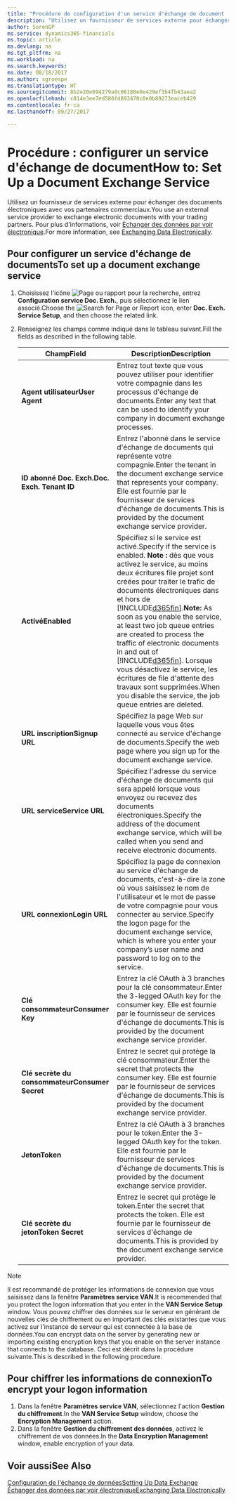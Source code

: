 ```yaml
---
title: "Procédure de configuration d'un service d'échange de document | Microsoft Docs"
description: "Utilisez un fournisseur de services externe pour échanger des documents électroniques avec vos partenaires commerciaux."
author: SorenGP
ms.service: dynamics365-financials
ms.topic: article
ms.devlang: na
ms.tgt_pltfrm: na
ms.workload: na
ms.search.keywords: 
ms.date: 08/18/2017
ms.author: sgroespe
ms.translationtype: HT
ms.sourcegitcommit: 8b2e20e694279a8c06188e0e429ef3b4fb43aea2
ms.openlocfilehash: c014e3ee7ed580fd893470c0e0b89273eaceb429
ms.contentlocale: fr-ca
ms.lasthandoff: 09/27/2017

---
```

# <a name="how-to-set-up-a-document-exchange-service"></a><span data-ttu-id="61bf1-103">Procédure : configurer un service d'échange de document</span><span class="sxs-lookup"><span data-stu-id="61bf1-103">How to: Set Up a Document Exchange Service</span></span>
<span data-ttu-id="61bf1-104">Utilisez un fournisseur de services externe pour échanger des documents électroniques avec vos partenaires commerciaux.</span><span class="sxs-lookup"><span data-stu-id="61bf1-104">You use an external service provider to exchange electronic documents with your trading partners.</span></span> <span data-ttu-id="61bf1-105">Pour plus d'informations, voir [Échanger des données par voir électronique](across-data-exchange.md).</span><span class="sxs-lookup"><span data-stu-id="61bf1-105">For more information, see [Exchanging Data Electronically](across-data-exchange.md).</span></span>  

## <a name="to-set-up-a-document-exchange-service"></a><span data-ttu-id="61bf1-106">Pour configurer un service d'échange de documents</span><span class="sxs-lookup"><span data-stu-id="61bf1-106">To set up a document exchange service</span></span>  
1. <span data-ttu-id="61bf1-107">Choisissez l'icône ![Page ou rapport pour la recherche](media/ui-search/search_small.png "icône Page ou rapport pour la recherche"), entrez **Configuration service Doc. Exch.**, puis sélectionnez le lien associé.</span><span class="sxs-lookup"><span data-stu-id="61bf1-107">Choose the ![Search for Page or Report](media/ui-search/search_small.png "Search for Page or Report icon") icon, enter **Doc. Exch. Service Setup**, and then choose the related link.</span></span>  
2. <span data-ttu-id="61bf1-108">Renseignez les champs comme indiqué dans le tableau suivant.</span><span class="sxs-lookup"><span data-stu-id="61bf1-108">Fill the fields as described in the following table.</span></span>  

    |<span data-ttu-id="61bf1-109">Champ</span><span class="sxs-lookup"><span data-stu-id="61bf1-109">Field</span></span>|<span data-ttu-id="61bf1-110">Description</span><span class="sxs-lookup"><span data-stu-id="61bf1-110">Description</span></span>|  
    |---------------------------------|---------------------------------------|  
    |<span data-ttu-id="61bf1-111">**Agent utilisateur**</span><span class="sxs-lookup"><span data-stu-id="61bf1-111">**User Agent**</span></span>|<span data-ttu-id="61bf1-112">Entrez tout texte que vous pouvez utiliser pour identifier votre compagnie dans les processus d'échange de documents.</span><span class="sxs-lookup"><span data-stu-id="61bf1-112">Enter any text that can be used to identify your company in document exchange processes.</span></span>|  
    |<span data-ttu-id="61bf1-113">**ID abonné Doc. Exch.**</span><span class="sxs-lookup"><span data-stu-id="61bf1-113">**Doc. Exch. Tenant ID**</span></span>|<span data-ttu-id="61bf1-114">Entrez l'abonné dans le service d'échange de documents qui représente votre compagnie.</span><span class="sxs-lookup"><span data-stu-id="61bf1-114">Enter the tenant in the document exchange service that represents your company.</span></span> <span data-ttu-id="61bf1-115">Elle est fournie par le fournisseur de services d'échange de documents.</span><span class="sxs-lookup"><span data-stu-id="61bf1-115">This is provided by the document exchange service provider.</span></span>|  
    |<span data-ttu-id="61bf1-116">**Activé**</span><span class="sxs-lookup"><span data-stu-id="61bf1-116">**Enabled**</span></span>|<span data-ttu-id="61bf1-117">Spécifiez si le service est activé.</span><span class="sxs-lookup"><span data-stu-id="61bf1-117">Specify if the service is enabled.</span></span> <span data-ttu-id="61bf1-118">**Note :** dès que vous activez le service, au moins deux écritures file projet sont créées pour traiter le trafic de documents électroniques dans et hors de [!INCLUDE[d365fin](includes/d365fin_md.md)].</span><span class="sxs-lookup"><span data-stu-id="61bf1-118">**Note:**  As soon as you enable the service, at least two job queue entries are created to process the traffic of electronic documents in and out of [!INCLUDE[d365fin](includes/d365fin_md.md)].</span></span> <span data-ttu-id="61bf1-119">Lorsque vous désactivez le service, les écritures de file d'attente des travaux sont supprimées.</span><span class="sxs-lookup"><span data-stu-id="61bf1-119">When you disable the service, the job queue entries are deleted.</span></span>|  
    |<span data-ttu-id="61bf1-120">**URL inscription**</span><span class="sxs-lookup"><span data-stu-id="61bf1-120">**Signup URL**</span></span>|<span data-ttu-id="61bf1-121">Spécifiez la page Web sur laquelle vous vous êtes connecté au service d'échange de documents.</span><span class="sxs-lookup"><span data-stu-id="61bf1-121">Specify the web page where you sign up for the document exchange service.</span></span>|  
    |<span data-ttu-id="61bf1-122">**URL service**</span><span class="sxs-lookup"><span data-stu-id="61bf1-122">**Service URL**</span></span>|<span data-ttu-id="61bf1-123">Spécifiez l'adresse du service d'échange de documents qui sera appelé lorsque vous envoyez ou recevez des documents électroniques.</span><span class="sxs-lookup"><span data-stu-id="61bf1-123">Specify the address of the document exchange service, which will be called when you send and receive electronic documents.</span></span>|  
    |<span data-ttu-id="61bf1-124">**URL connexion**</span><span class="sxs-lookup"><span data-stu-id="61bf1-124">**Login URL**</span></span>|<span data-ttu-id="61bf1-125">Spécifiez la page de connexion au service d'échange de documents, c'est-à-dire la zone où vous saisissez le nom de l'utilisateur et le mot de passe de votre compagnie pour vous connecter au service.</span><span class="sxs-lookup"><span data-stu-id="61bf1-125">Specify the logon page for the document exchange service, which is where you enter your company’s user name and password to log on to the service.</span></span>|  
    |<span data-ttu-id="61bf1-126">**Clé consommateur**</span><span class="sxs-lookup"><span data-stu-id="61bf1-126">**Consumer Key**</span></span>|<span data-ttu-id="61bf1-127">Entrez la clé OAuth à 3 branches pour la clé consommateur.</span><span class="sxs-lookup"><span data-stu-id="61bf1-127">Enter the 3-legged OAuth key for the consumer key.</span></span> <span data-ttu-id="61bf1-128">Elle est fournie par le fournisseur de services d'échange de documents.</span><span class="sxs-lookup"><span data-stu-id="61bf1-128">This is provided by the document exchange service provider.</span></span>|  
    |<span data-ttu-id="61bf1-129">**Clé secrète du consommateur**</span><span class="sxs-lookup"><span data-stu-id="61bf1-129">**Consumer Secret**</span></span>|<span data-ttu-id="61bf1-130">Entrez le secret qui protège la clé consommateur.</span><span class="sxs-lookup"><span data-stu-id="61bf1-130">Enter the secret that protects the consumer key.</span></span> <span data-ttu-id="61bf1-131">Elle est fournie par le fournisseur de services d'échange de documents.</span><span class="sxs-lookup"><span data-stu-id="61bf1-131">This is provided by the document exchange service provider.</span></span>|  
    |<span data-ttu-id="61bf1-132">**Jeton**</span><span class="sxs-lookup"><span data-stu-id="61bf1-132">**Token**</span></span>|<span data-ttu-id="61bf1-133">Entrez la clé OAuth à 3 branches pour le token.</span><span class="sxs-lookup"><span data-stu-id="61bf1-133">Enter the 3-legged OAuth key for the token.</span></span> <span data-ttu-id="61bf1-134">Elle est fournie par le fournisseur de services d'échange de documents.</span><span class="sxs-lookup"><span data-stu-id="61bf1-134">This is provided by the document exchange service provider.</span></span>|  
    |<span data-ttu-id="61bf1-135">**Clé secrète du jeton**</span><span class="sxs-lookup"><span data-stu-id="61bf1-135">**Token Secret**</span></span>|<span data-ttu-id="61bf1-136">Entrez le secret qui protège le token.</span><span class="sxs-lookup"><span data-stu-id="61bf1-136">Enter the secret that protects the token.</span></span> <span data-ttu-id="61bf1-137">Elle est fournie par le fournisseur de services d'échange de documents.</span><span class="sxs-lookup"><span data-stu-id="61bf1-137">This is provided by the document exchange service provider.</span></span>|  

> [!NOTE]  
>  <span data-ttu-id="61bf1-138">Il est recommandé de protéger les informations de connexion que vous saisissez dans la fenêtre **Paramètres service VAN**.</span><span class="sxs-lookup"><span data-stu-id="61bf1-138">It is recommended that you protect the logon information that you enter in the **VAN Service Setup** window.</span></span> <span data-ttu-id="61bf1-139">Vous pouvez chiffrer des données sur le serveur en générant de nouvelles clés de chiffrement ou en important des clés existantes que vous activez sur l'instance de serveur qui est connectée à la base de données.</span><span class="sxs-lookup"><span data-stu-id="61bf1-139">You can encrypt data on the server by generating new or importing existing encryption keys that you enable on the server instance that connects to the database.</span></span> <span data-ttu-id="61bf1-140">Ceci est décrit dans la procédure suivante.</span><span class="sxs-lookup"><span data-stu-id="61bf1-140">This is described in the following procedure.</span></span>  

## <a name="to-encrypt-your-logon-information"></a><span data-ttu-id="61bf1-141">Pour chiffrer les informations de connexion</span><span class="sxs-lookup"><span data-stu-id="61bf1-141">To encrypt your logon information</span></span>  
1. <span data-ttu-id="61bf1-142">Dans la fenêtre **Paramètres service VAN**, sélectionnez l'action **Gestion du chiffrement**.</span><span class="sxs-lookup"><span data-stu-id="61bf1-142">In the **VAN Service Setup** window, choose the **Encryption Management** action.</span></span>  
2. <span data-ttu-id="61bf1-143">Dans la fenêtre **Gestion du chiffrement des données**, activez le chiffrement de vos données.</span><span class="sxs-lookup"><span data-stu-id="61bf1-143">In the **Data Encryption Management** window, enable encryption of your data.</span></span> <!--For more information, see [Manage Data Encryption](../manage-data-encryption.md).-->  

## <a name="see-also"></a><span data-ttu-id="61bf1-144">Voir aussi</span><span class="sxs-lookup"><span data-stu-id="61bf1-144">See Also</span></span>  
[<span data-ttu-id="61bf1-145">Configuration de l'échange de données</span><span class="sxs-lookup"><span data-stu-id="61bf1-145">Setting Up Data Exchange</span></span>](across-set-up-data-exchange.md)  
[<span data-ttu-id="61bf1-146">Échanger des données par voir électronique</span><span class="sxs-lookup"><span data-stu-id="61bf1-146">Exchanging Data Electronically</span></span>](across-data-exchange.md)

